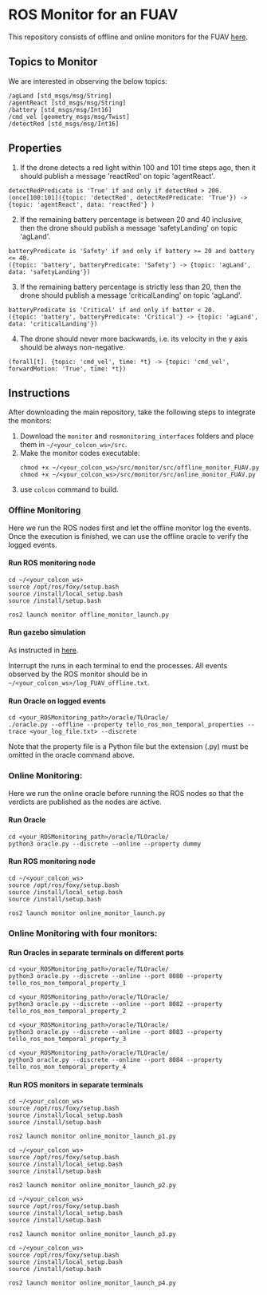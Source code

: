 # ROS Monitor for an FUAV
This repository consists of offline and online monitors for the FUAV [here](https://github.com/iagosilvestre/tello_ros.git).

<!-- At this stage the aim is to observe and log the messages of particular topics. No properties have yet been provided for the oracles to check. Therefore, as a first step, the monitors only track messages published on topic ```detectRed``` of type ```std_msgs.msg.Int16``` by node ```example_node``` in package ```my_ros_package```. -->

## Topics to Monitor
We are interested in observing the below topics:

```
/agLand [std_msgs/msg/String]
/agentReact [std_msgs/msg/String]
/battery [std_msgs/msg/Int16]
/cmd_vel [geometry_msgs/msg/Twist]
/detectRed [std_msgs/msg/Int16]
```
## Properties

1. If the drone detects a red light within 100 and 101 time steps ago, then it should publish a message 'reactRed' on topic 'agentReact'.
    
```
detectRedPredicate is 'True' if and only if detectRed > 200.
(once[100:101]({topic: 'detectRed', detectRedPredicate: 'True'}) -> {topic: 'agentReact', data: 'reactRed'} )
```

2. If the remaining battery percentage is between 20 and 40 inclusive, then the drone should publish a message 'safetyLanding' on topic 'agLand'.
```
batteryPredicate is 'Safety' if and only if battery >= 20 and battery <= 40.
({topic: 'battery', batteryPredicate: 'Safety'} -> {topic: 'agLand', data: 'safetyLanding'})
```

3. If the remaining battery percentage is strictly less than 20, then the drone should publish a message 'criticalLanding' on topic 'agLand'.
```
batteryPredicate is 'Critical' if and only if batter < 20.
({topic: 'battery', batteryPredicate: 'Critical'} -> {topic: 'agLand', data: 'criticalLanding'})
```

4. The drone should never more backwards, i.e. its velocity in the y axis should be always non-negative.
```
(forall[t]. {topic: 'cmd_vel', time: *t} -> {topic: 'cmd_vel', forwardMotion: 'True', time: *t})
```

## Instructions
After downloading the main repository, take the following steps to integrate the monitors:

1. Download the ```monitor``` and ```rosmonitoring_interfaces``` folders and place them in ```~/<your_colcon_ws>/src```. 
2. Make the monitor codes executable:
   ```
   chmod +x ~/<your_colcon_ws>/src/monitor/src/offline_monitor_FUAV.py
   chmod +x ~/<your_colcon_ws>/src/monitor/src/online_monitor_FUAV.py
   ```
3. use ```colcon``` command to build. 

### Offline Monitoring
Here we run the ROS nodes first and let the offline monitor log the events. Once the execution is finished, we can use the offline oracle to verify the logged events.

#### Run ROS monitoring node
```
cd ~/<your_colcon_ws>
source /opt/ros/foxy/setup.bash
source /install/local_setup.bash
source /install/setup.bash

ros2 launch monitor offline_monitor_launch.py
```

#### Run gazebo simulation
As instructed in [here](https://github.com/iagosilvestre/tello_ros?tab=readme-ov-file#run-simulation).

Interrupt the runs in each terminal to end the processes. 
All events observed by the ROS monitor should be in ```~/<your_colcon_ws>/log_FUAV_offline.txt```.

#### Run Oracle on logged events
```
cd <your_ROSMonitoring_path>/oracle/TLOracle/
./oracle.py --offline --property tello_ros_mon_temporal_properties --trace <your_log_file.txt> --discrete
```
Note that the property file is a Python file but the extension (.py) must be omitted in the oracle command above. 

### Online Monitoring:
Here we run the online oracle before running the ROS nodes so that the verdicts are published as the nodes are active.

#### Run Oracle
```
cd <your_ROSMonitoring_path>/oracle/TLOracle/
python3 oracle.py --discrete --online --property dummy
```

#### Run ROS monitoring node
```
cd ~/<your_colcon_ws>
source /opt/ros/foxy/setup.bash
source /install/local_setup.bash
source /install/setup.bash

ros2 launch monitor online_monitor_launch.py
```

### Online Monitoring with four monitors:
#### Run Oracles in separate terminals on different ports
```
cd <your_ROSMonitoring_path>/oracle/TLOracle/
python3 oracle.py --discrete --online --port 8080 --property tello_ros_mon_temporal_property_1
```
```
cd <your_ROSMonitoring_path>/oracle/TLOracle/
python3 oracle.py --discrete --online --port 8082 --property tello_ros_mon_temporal_property_2
```
```
cd <your_ROSMonitoring_path>/oracle/TLOracle/
python3 oracle.py --discrete --online --port 8083 --property tello_ros_mon_temporal_property_3
```
```
cd <your_ROSMonitoring_path>/oracle/TLOracle/
python3 oracle.py --discrete --online --port 8084 --property tello_ros_mon_temporal_property_4

```

#### Run ROS monitors in separate terminals
```
cd ~/<your_colcon_ws>
source /opt/ros/foxy/setup.bash
source /install/local_setup.bash
source /install/setup.bash

ros2 launch monitor online_monitor_launch_p1.py
```
```
cd ~/<your_colcon_ws>
source /opt/ros/foxy/setup.bash
source /install/local_setup.bash
source /install/setup.bash

ros2 launch monitor online_monitor_launch_p2.py
```
```
cd ~/<your_colcon_ws>
source /opt/ros/foxy/setup.bash
source /install/local_setup.bash
source /install/setup.bash

ros2 launch monitor online_monitor_launch_p3.py
```
```
cd ~/<your_colcon_ws>
source /opt/ros/foxy/setup.bash
source /install/local_setup.bash
source /install/setup.bash

ros2 launch monitor online_monitor_launch_p4.py
```

